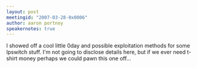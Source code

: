 ```yaml
---
layout: post
meetingid: "2007-03-28-0x0006"
author: aaron portnoy
speakernotes: true
---
```


I showed off a cool little 0day and possible exploitation methods for
some Ipswitch stuff. I'm not going to disclose details here, but if we
ever need t-shirt money perhaps we could pawn this one off…

